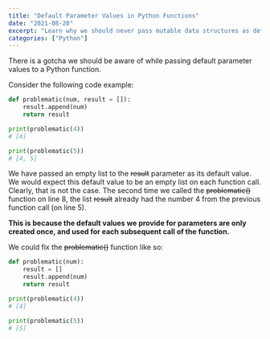 ```yaml
---
title: "Default Parameter Values in Python Functions"
date: "2021-08-20"
excerpt: "Learn why we should never pass mutable data structures as default parameter values in Python functions."
categories: ["Python"]
---
```


There is a gotcha we should be aware of while passing default parameter values to a Python function.

Consider the following code example:

```py {numberLines}
def problematic(num, result = []):
    result.append(num)
    return result

print(problematic(4))
# [4]

print(problematic(5))
# [4, 5]
```

We have passed an empty list to the ~~result~~ parameter as its default value. We would expect this default value to be an empty list on each function call. Clearly, that is not the case. The second time we called the ~~problematic()~~ function on line 8, the list ~~result~~ already had the number 4 from the previous function call (on line 5).

**This is because the default values we provide for parameters are only created once, and used for each subsequent call of the function.**

We could fix the ~~problematic()~~ function like so:

```py {numberLines}
def problematic(num):
    result = []
    result.append(num)
    return result

print(problematic(4))
# [4]

print(problematic(5))
# [5]
```

